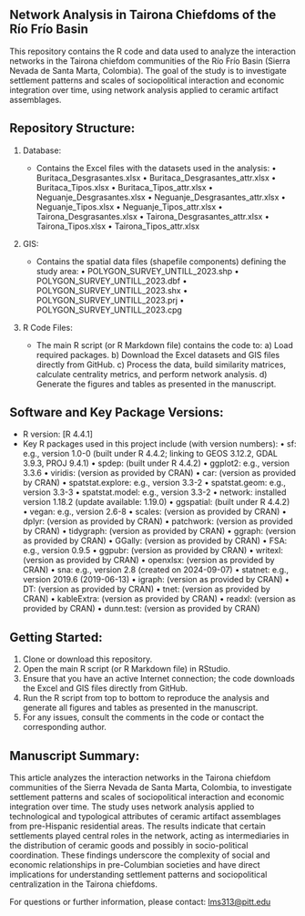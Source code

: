 Network Analysis in Tairona Chiefdoms of the Río Frío Basin
--------------------------------------------------------------

This repository contains the R code and data used to analyze the interaction networks in the Tairona chiefdom communities of the Río Frío Basin (Sierra Nevada de Santa Marta, Colombia). The goal of the study is to investigate settlement patterns and scales of sociopolitical interaction and economic integration over time, using network analysis applied to ceramic artifact assemblages.

Repository Structure:
----------------------------------
1. Database:
   - Contains the Excel files with the datasets used in the analysis:
     • Buritaca_Desgrasantes.xlsx
     • Buritaca_Desgrasantes_attr.xlsx
     • Buritaca_Tipos.xlsx
     • Buritaca_Tipos_attr.xlsx
     • Neguanje_Desgrasantes.xlsx
     • Neguanje_Desgrasantes_attr.xlsx
     • Neguanje_Tipos.xlsx
     • Neguanje_Tipos_attr.xlsx
     • Tairona_Desgrasantes.xlsx
     • Tairona_Desgrasantes_attr.xlsx
     • Tairona_Tipos.xlsx
     • Tairona_Tipos_attr.xlsx

2. GIS:
   - Contains the spatial data files (shapefile components) defining the study area:
     • POLYGON_SURVEY_UNTILL_2023.shp
     • POLYGON_SURVEY_UNTILL_2023.dbf
     • POLYGON_SURVEY_UNTILL_2023.shx
     • POLYGON_SURVEY_UNTILL_2023.prj
     • POLYGON_SURVEY_UNTILL_2023.cpg

3. R Code Files:
   - The main R script (or R Markdown file) contains the code to:
     a) Load required packages.
     b) Download the Excel datasets and GIS files directly from GitHub.
     c) Process the data, build similarity matrices, calculate centrality metrics, and perform network analysis.
     d) Generate the figures and tables as presented in the manuscript.

Software and Key Package Versions:
----------------------------------
- R version: [R 4.4.1]
- Key R packages used in this project include (with version numbers):
    •  sf: e.g., version 1.0-0 (built under R 4.4.2; linking to GEOS 3.12.2, GDAL 3.9.3, PROJ 9.4.1)
    •  spdep: (built under R 4.4.2)
    •  ggplot2: e.g., version 3.3.6
    •  viridis: (version as provided by CRAN)
    •  car: (version as provided by CRAN)
    •  spatstat.explore: e.g., version 3.3-2
    •  spatstat.geom: e.g., version 3.3-3
    •  spatstat.model: e.g., version 3.3-2
    •  network: installed version 1.18.2 (update available: 1.19.0)
    •  ggspatial: (built under R 4.4.2)
    •  vegan: e.g., version 2.6-8
    •  scales: (version as provided by CRAN)
    •  dplyr: (version as provided by CRAN)
    •  patchwork: (version as provided by CRAN)
    •  tidygraph: (version as provided by CRAN)
    •  ggraph: (version as provided by CRAN)
    •  GGally: (version as provided by CRAN)
    •  FSA: e.g., version 0.9.5
    •  ggpubr: (version as provided by CRAN)
    •  writexl: (version as provided by CRAN)
    •  openxlsx: (version as provided by CRAN)
    •  sna: e.g., version 2.8 (created on 2024-09-07)
    •  statnet: e.g., version 2019.6 (2019-06-13)
    •  igraph: (version as provided by CRAN)
    •  DT: (version as provided by CRAN)
    •  tnet: (version as provided by CRAN)
    •  kableExtra: (version as provided by CRAN)
    •  readxl: (version as provided by CRAN)
    •  dunn.test: (version as provided by CRAN)

Getting Started:
----------------------------------
1. Clone or download this repository.
2. Open the main R script (or R Markdown file) in RStudio.
3. Ensure that you have an active Internet connection; the code downloads the Excel and GIS files directly from GitHub.
4. Run the R script from top to bottom to reproduce the analysis and generate all figures and tables as presented in the manuscript.
5. For any issues, consult the comments in the code or contact the corresponding author.

Manuscript Summary:
----------------------------------
This article analyzes the interaction networks in the Tairona chiefdom communities of the Sierra Nevada de Santa Marta, Colombia, to investigate settlement patterns and scales of sociopolitical interaction and economic integration over time. The study uses network analysis applied to technological and typological attributes of ceramic artifact assemblages from pre-Hispanic residential areas. The results indicate that certain settlements played central roles in the network, acting as intermediaries in the distribution of ceramic goods and possibly in socio-political coordination. These findings underscore the complexity of social and economic relationships in pre-Columbian societies and have direct implications for understanding settlement patterns and sociopolitical centralization in the Tairona chiefdoms.

For questions or further information, please contact:
lms313@pitt.edu
